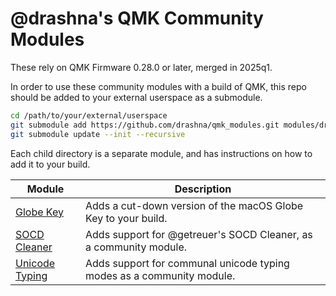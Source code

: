 # @drashna's QMK Community Modules

These rely on QMK Firmware 0.28.0 or later, merged in 2025q1.

In order to use these community modules with a build of QMK, this repo should be added to your external userspace as a submodule.

```sh
cd /path/to/your/external/userspace
git submodule add https://github.com/drashna/qmk_modules.git modules/drashna
git submodule update --init --recursive
```

Each child directory is a separate module, and has instructions on how to add it to your build.

| Module                              | Description                                                           |
|-------------------------------------|-----------------------------------------------------------------------|
| [Globe Key](./globe_key/)           | Adds a cut-down version of the macOS Globe Key to your build.         |
| [SOCD Cleaner](./socd_cleaner/)     | Adds support for @getreuer's SOCD Cleaner, as a community module.     |
| [Unicode Typing](./unicode_typing/) | Adds support for communal unicode typing modes as a community module. |
